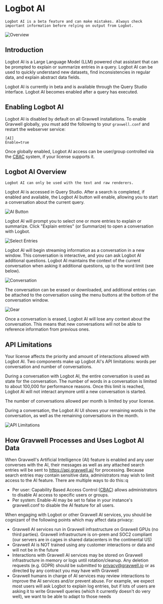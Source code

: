 # Logbot AI 

```{note}
Logbot AI is a beta feature and can make mistakes. Always check important information before relying on output from Logbot.
```

![Overview](overview.png)

## Introduction

Logbot AI is a Large Language Model (LLM) powered chat assistant that can be prompted to explain or summarize entries in a query. Logbot AI can be used to quickly understand new datasets, find inconsistencies in regular data, and explain abstract data fields.

Logbot AI is currently in beta and is available through the Query Studio interface. Logbot AI becomes enabled after a query has executed.

## Enabling Logbot AI

Logbot AI is disabled by default on all Gravwell installations. To enable Gravwell globally, you must add the following to your `gravwell.conf` and restart the webserver service:

```
[AI]
Enable=true
```

Once globally enabled, Logbot AI access can be user/group controlled via the [CBAC](/cbac/cbac) system, if your license supports it.

## Logbot AI Overview

```{note}
Logbot AI can only be used with the text and raw renderers.
```

Logbot AI is accessed in Query Studio. After a search is completed, if enabled and available, the Logbot AI button will enable, allowing you to start a conversation about the current query.

![AI Button](button.png)

Logbot AI will prompt you to select one or more entries to explain or summarize. Click "Explain entries" (or Summarize) to open a conversation with Logbot.

![Select Entries](select.png)

Logbot AI will begin streaming information as a conversation in a new window. This conversation is interactive, and you can ask Logbot AI additional questions. Logbot AI maintains the context of the current conversation when asking it additional questions, up to the word limit (see below).

![Conversation](conversation.png)

The conversation can be erased or downloaded, and additional entries can be attached to the conversation using the menu buttons at the bottom of the conversation window.

![Gear](gear.png)

Once a conversation is erased, Logbot AI will lose any context about the conversation. This means that new conversations will not be able to reference information from previous ones.

## API Limitations

Your license affects the priority and amount of interactions allowed with Logbot AI. Two components make up Logbot AI's API limitations: words per conversation and number of conversations.

During a conversation with Logbot AI, the entire conversation is used as state for the conversation. The number of words in a conversation is limited to about 100,000 for performance reasons. Once this limit is reached, Logbot AI will not interact anymore until a new conversation is started.

The number of conversations allowed per month is limited by your license. 

During a conversation, the Logbot AI UI shows your remaining words in the conversation, as well as the remaining conversations in the month.

![API Limitations](api.png)

## How Gravwell Processes and Uses Logbot AI Data

When Gravwell's Artificial Intelligence (AI) feature is enabled and any user converses with the AI, their messages as well as any attached search entries will be sent to https://api.gravwell.ai/ for processing. Because search entries may contain sensitive data, administrators may wish to limit access to the AI feature. There are multiple ways to do this::q


- Per user: Capability Based Access Control ([CBAC](/cbac/cbac)) allows administrators to disable AI access to specific users or groups. 
- Per system: Enable-AI may be set to false in your instance's gravwell.conf to disable the AI feature for all users. 

When engaging with Logbot or other Gravwell AI services, you should be cognizant of the following points which may affect data privacy:

- Gravwell AI services run in Gravwell infrastructure on Gravwell GPUs (no third parties). Gravwell infrastructure is on-prem and SOC2 compliant (our servers are in cages in shared datacenters in the continental US)
- Gravwell AI is NOT trained using any customer interactions or data and will not be in the future
- Interactions with Gravwell AI services may be stored on Gravwell infrastructure in memory or logs until rotation/cleanup. Any deletion requests (e.g. GDPR) should be submitted to privacy@gravwell.io or as directed by any contract you may have with Gravwell
- Gravwell humans in charge of AI services may review interactions to improve the AI services and/or prevent abuse. For example, we expect most users will ask Logbot to explain log entries, but if lots of users are asking it to write Gravwell queries (which it currently doesn't do very well), we want to be able to adapt to those needs


